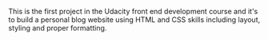 This is the first project in the Udacity front end development course and it's to build a personal blog website using HTML and CSS skills including layout, styling and proper formatting.
